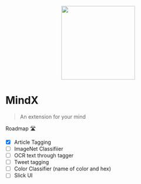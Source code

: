 <p align="center"><img src="assets/mindxlogo2.jpg" height="200px"><br>

# MindX

> An extension for your mind

Roadmap 🛣️
- [x] Article Tagging
- [ ] ImageNet Classifiier
- [ ] OCR text through tagger
- [ ] Tweet tagging
- [ ] Color Classifier (name of color and hex)
- [ ] Slick UI
